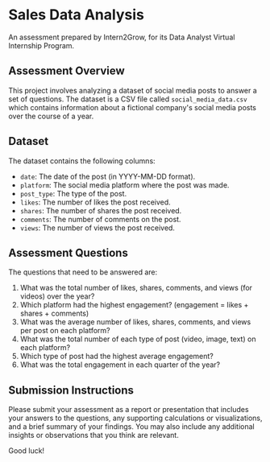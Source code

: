 # Sales Data Analysis

An assessment prepared by Intern2Grow, for its Data Analyst Virtual Internship Program.

## Assessment Overview

This project involves analyzing a dataset of social media posts to answer a set of questions. The dataset is a CSV file called `social_media_data.csv` which contains information about a fictional company's social media posts over the course of a year.

## Dataset

The dataset contains the following columns:

- `date`: The date of the post (in YYYY-MM-DD format).
- `platform`: The social media platform where the post was made.
- `post_type`: The type of the post.
- `likes`: The number of likes the post received.
- `shares`: The number of shares the post received.
- `comments`: The number of comments on the post.
- `views`: The number of views the post received.

## Assessment Questions

The questions that need to be answered are:

1. What was the total number of likes, shares, comments, and views (for videos) over the year?
2. Which platform had the highest engagement? (engagement = likes + shares + comments)
3. What was the average number of likes, shares, comments, and views per post on each platform?
4. What was the total number of each type of post (video, image, text) on each platform?
5. Which type of post had the highest average engagement?
6. What was the total engagement in each quarter of the year?

## Submission Instructions

Please submit your assessment as a report or presentation that includes your answers to the questions, any supporting calculations or visualizations, and a brief summary of your findings. You may also include any additional insights or observations that you think are relevant.

Good luck!

